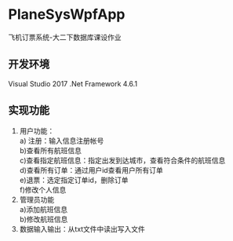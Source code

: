 # PlaneSysWpfApp
飞机订票系统-大二下数据库课设作业

## 开发环境
Visual Studio 2017
.Net Framework 4.6.1

## 实现功能
1. 用户功能：  
a) 注册：输入信息注册帐号  
b)查看所有航班信息  
c)查看指定航班信息：指定出发到达城市，查看符合条件的航班信息  
d)查看所有订单：通过用户id查看用户所有订单  
e)退票：选定指定订单id，删除订单  
f)修改个人信息
2. 管理员功能  
a)添加航班信息  
b)修改航班信息
3. 数据输入输出：从txt文件中读出写入文件  
